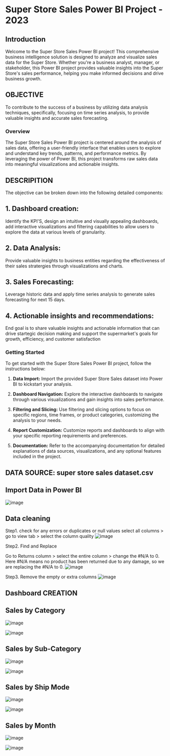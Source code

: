 # Super Store Sales Power BI Project - 2023

## Introduction

Welcome to the Super Store Sales Power BI project! This comprehensive business intelligence solution is designed to analyze and visualize sales data for the Super Store. Whether you're a business analyst, manager, or stakeholder, this Power BI project provides valuable insights into the Super Store's sales performance, helping you make informed decisions and drive business growth.

## OBJECTIVE

To contribute to the success of a business by utilizing data analysis techniques, specifically, focusing on time series analysis, to provide valuable insights and accurate sales forecasting.

### Overview

The Super Store Sales Power BI project is centered around the analysis of sales data, offering a user-friendly interface that enables users to explore and understand key trends, patterns, and performance metrics. By leveraging the power of Power BI, this project transforms raw sales data into meaningful visualizations and actionable insights.

## DESCRIPITION
The objective can be broken down into the following detailed components:

## 1. Dashboard creation:
Identify the KPI'S, design an intuitive and visually appealing dashboards, add interactive visualizations and filtering capabilities to allow users to explore the data at various levels of granularity.
## 2. Data Analysis:
Provide valuable insights to business entities regarding the effectiveness of their sales stratergies through visualizations and charts.
## 3. Sales Forecasting:
Leverage historic data and apply time series analysis to generate sales forecasting for next 15 days.
## 4. Actionable insights and recommendations:
End goal is to share valuable insights and actionable information that can drive startegic decision making and support the supermarket's goals for growth, efficiency, and customer satisfaction


### Getting Started

To get started with the Super Store Sales Power BI project, follow the instructions below:

1. **Data Import:** Import the provided Super Store Sales dataset into Power BI to kickstart your analysis.

2. **Dashboard Navigation:** Explore the interactive dashboards to navigate through various visualizations and gain insights into sales performance.

3. **Filtering and Slicing:** Use filtering and slicing options to focus on specific regions, time frames, or product categories, customizing the analysis to your needs.

4. **Report Customization:** Customize reports and dashboards to align with your specific reporting requirements and preferences.

5. **Documentation:** Refer to the accompanying documentation for detailed explanations of data sources, visualizations, and any optional features included in the project.

## DATA SOURCE: super store sales dataset.csv

##  Import Data in Power BI
![image](https://github.com/PRATHAMESH9743/Super-Store-Sales-/assets/154798147/0b9b436c-3abd-4ae1-b03f-bdd36d892814)

## Data cleaning 

Step1. check for any errors or duplicates or null values 
select all columns > go to view tab > select the column quality
![image](https://github.com/PRATHAMESH9743/Super-Store-Sales-/assets/154798147/f1d68f76-2cc0-45e4-9a7a-ab93e4d32077)

Step2. Find and Replace 

Go to Returns column > select the entire column > change the #N/A to 0.
Here #N/A means no product has been returned due to any damage, so we are replacing the #N/A to 0.
![image](https://github.com/PRATHAMESH9743/Super-Store-Sales-/assets/154798147/38308269-c83e-4788-83ee-3d442699a505)


Step3. Remove the empty or extra columns
![image](https://github.com/PRATHAMESH9743/Super-Store-Sales-/assets/154798147/94e54fe5-cb18-452f-8f31-0ef0b5e089ad)

## Dashboard CREATION
## Sales by Category
![image](https://github.com/PRATHAMESH9743/Super-Store-Sales-/assets/154798147/42aeb00c-7303-4ec1-b713-cf72b66f52cb)

![image](https://github.com/PRATHAMESH9743/Super-Store-Sales-/assets/154798147/cc950904-e133-4487-b5b9-d16bcbf568fd)

## Sales by Sub-Category
![image](https://github.com/PRATHAMESH9743/Super-Store-Sales-/assets/154798147/c1871edf-4c01-4d47-9d6a-a210a43e4e8c)

![image](https://github.com/PRATHAMESH9743/Super-Store-Sales-/assets/154798147/659955b1-779b-47db-a7b6-e936830711b8)

## Sales by Ship Mode
![image](https://github.com/PRATHAMESH9743/Super-Store-Sales-/assets/154798147/0c9088d4-e55e-4768-a8ca-136d3abb4032)

![image](https://github.com/PRATHAMESH9743/Super-Store-Sales-/assets/154798147/f22dcdc7-d4d9-4018-9980-82a51e95d9c8)

## Sales by Month
![image](https://github.com/PRATHAMESH9743/Super-Store-Sales-/assets/154798147/50fe0f64-255e-4f7e-abc3-e3af860d85fa)

![image](https://github.com/PRATHAMESH9743/Super-Store-Sales-/assets/154798147/cb4616d0-5530-4207-b853-c2a458520cd4)

